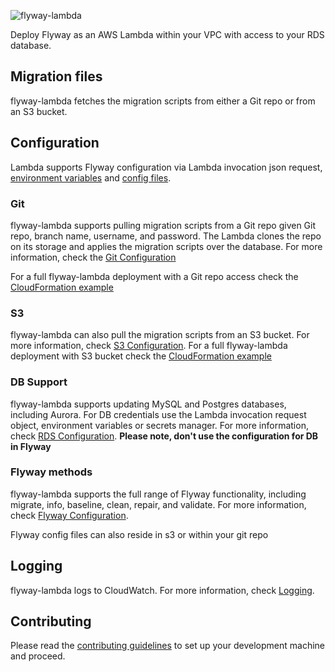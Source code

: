 ![flyway-lambda](https://github.com/Geekoosh/flyway-lambda/actions/workflows/github-actions-build.yaml/badge.svg)

Deploy Flyway as an AWS Lambda within your VPC with access to your RDS database.

## Migration files
flyway-lambda fetches the migration scripts from either a Git repo or from an S3 bucket.

## Configuration
Lambda supports Flyway configuration via Lambda invocation json request, [environment variables](https://flywaydb.org/documentation/envvars) and [config files](https://flywaydb.org/documentation/configfiles).

### Git
flyway-lambda supports pulling migration scripts from a Git repo given Git repo, branch name, username, and password.
The Lambda clones the repo on its storage and applies the migration scripts over the database.
For more information, check the [Git Configuration](https://github.com/Geekoosh/flyway-lambda/wiki/Git-Configuration)

For a full flyway-lambda deployment with a Git repo access check the [CloudFormation example](https://github.com/Geekoosh/flyway-lambda/tree/master/examples/flyway-git)

### S3
flyway-lambda can also pull the migration scripts from an S3 bucket. For more information, check [S3 Configuration](https://github.com/Geekoosh/flyway-lambda/wiki/S3-Configuration).
For a full flyway-lambda deployment with S3 bucket check the [CloudFormation example](https://github.com/Geekoosh/flyway-lambda/tree/master/examples/flyway-s3)

### DB Support
flyway-lambda supports updating MySQL and Postgres databases, including Aurora.
For DB credentials use the Lambda invocation request object, environment variables or secrets manager. For more information, check [RDS Configuration](https://github.com/Geekoosh/flyway-lambda/wiki/RDS-Configuration).
**Please note, don't use the configuration for DB in Flyway**

### Flyway methods
flyway-lambda supports the full range of Flyway functionality, including migrate, info, baseline, clean, repair, and validate.
For more information, check [Flyway Configuration](https://github.com/Geekoosh/flyway-lambda/wiki/Flyway-Configuration).

Flyway config files can also reside in s3 or within your git repo

## Logging
flyway-lambda logs to CloudWatch.
For more information, check [Logging](https://github.com/Geekoosh/flyway-lambda/wiki/Logging).

## Contributing
Please read the [contributing guidelines](CONTRIBUTING.md) to set up your development machine and proceed.
